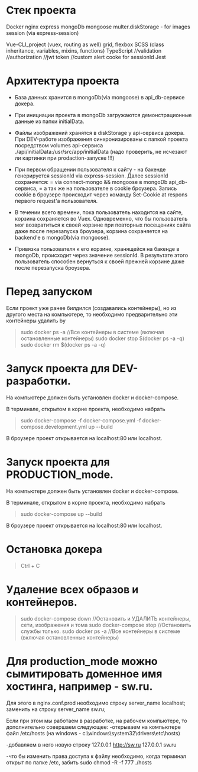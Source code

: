 # Стек проекта
Docker
nginx
express
mongoDb
mongoose
multer.diskStorage - for images
session (via express-session)

Vue-CLI_project (vuex, routing as well)
  grid, flexbox
  SCSS (class inheritance, variables, mixins, functions)
  TypeScript
  //validation
  //authorization
  //jwt token
  //custom alert
  cooke for sessionId
  Jest



# Архитектура проекта
- База данных хранится в mongoDb(via mongoose) в api_db-сервисе докера.
- При инициации проекта в mongoDb загружаются демонстрационные данные из папки initialData.  
- Файлы изображений хранятся в diskStorage у api-сервиса докера. 
  При DEV-работе изображения синхронизированы с папкой проекта посредством volumes api-сервиса ./api/initialData:/usr/src/app/initialData
  (надо проверить, не исчезают ли картинки при prodaction-запуске !!!)

- При первом обращении пользователя к сайту - на бакенде генерируется sessionId via express-session.
  Далее sessionId сохраняется:
  = via connect-mongo && mongoose в mongoDb api_db-сервиса,
  = а так же на пользователе в cookie броузера.
  Запись cookie в броузере происходит через команду Set-Cookie at respons первого request'a пользователя.

- В течении всего времени, пока пользователь находится на сайте, корзина сохраняется во Vuex.
  Одновременно, что бы пользователь мог возвратиться к своей корзине при повторных посещениях сайта даже после перезапуска броузера, корзина сохраняется на backend'e в mongoDb(via mongoose).
- Привязка пользователя к его корзине, хранящейся на бакенде в mongoDb, происходит через значение sessionId.
  В результате этого пользователь способен вернуться к своей прежней корзине даже после перезапуска броузера.





# Перед запуском
Если проект уже ранее билдился (создавались контейнеры), но из другого места на компьютере,
то необходимо предварительно эти контейнеры удалить by

>sudo docker ps -a              //Все контейнеры в системе (включая остановленные контейнеры)
>sudo docker stop $(docker ps -a -q)
>sudo docker rm $(docker ps -a -q)




# Запуск проекта для DEV-разработки.
На компьютере должен быть установлен docker и docker-compose.

В терминале, открытом в корне проекта, необходимо набрать
>sudo docker-compose -f docker-compose.yml -f docker-compose.development.yml up --build

В броузере проект открывается на localhost:80 или localhost.



# Запуск проекта для PRODUCTION_mode.
На компьютере должен быть установлен docker и docker-compose.

В терминале, открытом в корне проекта, необходимо набрать
>sudo docker-compose up --build

В броузере проект открывается на localhost:80 или localhost.



# Остановка докера
>Ctrl + C



# Удаление всех образов и контейнеров.
>sudo docker-compose down   //Остановить и УДАЛИТЬ контейнеры, сети, изображения и тома
>sudo docker-compose stop   //Остановить службы только.
>sudo docker ps -a              //Все контейнеры в системе (включая остановленные контейнеры)



# Для production_mode можно сымитировать доменное имя хостинга, например - sw.ru.
Для этого в nginx.conf.prod необходимо строку
  server_name localhost;
заменить на строку
  server_name sw.ru;

Если при этом мы работаем в разработке, на рабочем компьютере, то дополнительно совершаем следующее:
-открываем на компьютере файл
/etc/hosts
(на windows - c:\windows\system32\drivers\etc\hosts)

-добавляем в него новую строку
127.0.0.1 http://sw.ru
127.0.0.1 sw.ru

-что бы изменить права доступа к файлу необходимо, когда терминал открыт по папке /etc, забить
sudo chmod -R -f 777 ./hosts












